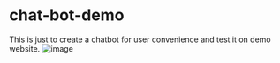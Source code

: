 # chat-bot-demo
This is just to create a chatbot for user convenience and test it on demo website.
![image](https://github.com/user-attachments/assets/a66528e2-3da9-49a2-ab8f-27a1fb24b3dd)
